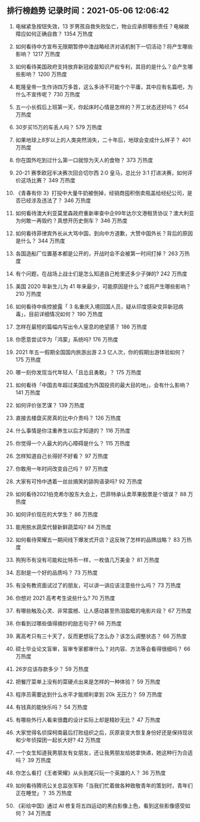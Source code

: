 
## 排行榜趋势 记录时间：2021-05-06 12:06:42
  
  1. 电梯紧急按钮失效，13 岁男孩自救失败坠亡，物业应承担哪些责任？电梯故障应如何正确自救？ 1354 万热度
    
  2. 如何看待中方宣布无限期暂停中澳战略经济对话机制下一切活动？将产生哪些影响？ 1217 万热度
    
  3. 如何看待美国政府支持放弃新冠疫苗知识产权专利，其目的是什么？会产生哪些影响？ 1200 万热度
    
  4. 乾隆皇帝一生作诗四万多首，这么多诗不可能个个平庸，其中应有名篇吧，为什么不宣传呢？ 730 万热度
    
  5. 五一小长假后上班第一天，你起床时心情是怎样的？开工状态还好吗？ 654 万热度
    
  6. 30岁买15万的车丢人吗？ 579 万热度
    
  7. 如果地球上8岁以上的人类突然消失，二十年后，地球会变成什么样子？ 401 万热度
    
  8. 你在国外吃到过什么第一口就惊为天人的食物？ 373 万热度
    
  9. 20-21 赛季欧冠半决赛次回合切尔西 2:0 皇马，总比分 3:1 打进决赛，如何评价这场比赛？ 349 万热度
    
  10. 《青春有你 3》打投中大量牛奶被倒掉，经销商囤积倒卖瓶盖给经纪公司，是否已经涉及违法了？ 346 万热度
    
  11. 如何看待澳大利亚莫里森政府重新审查中企99年达尔文港租赁协议？澳大利亚为何敢一再毁约？真想开历史倒车？ 346 万热度
    
  12. 如何看待菲律宾外长从大骂中国，到向中方道歉，大赞中国外长？背后的原因是什么？ 344 万热度
    
  13. 各国造船厂位置基本都是公开的，开战时会不会被第一时间打掉？ 263 万热度
    
  14. 有个问题，在战场上战士们是怎么知道自己枪里还多少子弹的? 242 万热度
    
  15. 美国 2020 年新生儿为 41 年来最少，可能原因是什么？或将产生哪些影响？ 210 万热度
    
  16. 如何看待中疾控披露「 3 名重庆入境回国人员，疑从印度感染变异新冠病毒」，目前详细情况如何？ 190 万热度
    
  17. 怎样在最短的篇幅内写出令人窒息的绝望感？ 186 万热度
    
  18. 你愿意尝试华为「鸿蒙」系统吗? 176 万热度
    
  19. 2021 年五一假期全国国内旅游出游 2.3 亿人次，你的假期出游体验如何？ 175 万热度
    
  20. 哪一刻你发现当代年轻人「且怂且勇敢」？ 175 万热度
    
  21. 如何看待「中国去年超过美国成为外国投资的最大目的地」，会有什么影响？ 141 万热度
    
  22. 如何评价张艺谋？ 139 万热度
    
  23. 直接去楼盘买房真的比中介贵吗？ 126 万热度
    
  24. 什么事情是你注重养生以后才知道的？ 116 万热度
    
  25. 你觉得一个人最大的内心障碍是什么？ 115 万热度
    
  26. 怎样知道自己长得好不好看？ 97 万热度
    
  27. 你敢用一年时间改变自己吗？ 97 万热度
    
  28. 大家有可怜中透着一丝丝搞笑的舔狗语录吗? 92 万热度
    
  29. 如何看待2021伯克希尔股东大会上，巴菲特承认卖苹果股票是个错误？ 88 万热度
    
  30. 如何评价现在的大学生？ 86 万热度
    
  31. 能用脱水蔬菜代替新鲜蔬菜吗? 84 万热度
    
  32. 如何看待荣耀五一期间线下爆发式开店？这反映了怎样的品牌战略？ 83 万热度
    
  33. 狗狗币有没有可能和比特币一样，一枚值几万美金？ 81 万热度
    
  34. 忍耐是一个好的品质吗？ 73 万热度
    
  35. 有没有教资面试过了的朋友，可以讲一讲应该注意些什么吗？ 73 万热度
    
  36. 你想对 2021 高考考生说些什么? 70 万热度
    
  37. 有哪些触及心灵、非常震撼、让人感动甚至热泪盈眶的电影片段？ 67 万热度
    
  38. 你看到过哪些值得摘抄的励志句子? 66 万热度
    
  39. 离高考只有三十天了，反而更想玩了怎么办？该怎么调整状态？ 66 万热度
    
  40. 硕士毕业论文盲审，盲审专家都审什么？对内容、方法等会看得很细吗？ 66 万热度
    
  41. 26岁应该存款多少？ 59 万热度
    
  42. 把餐厅菜单上没有的菜硬点出来是怎样的一种体验？ 59 万热度
    
  43. 程序员需要达到什么水平才能顺利拿到 20k 无压力？ 59 万热度
    
  44. 有钱真的能快乐吗？ 54 万热度
    
  45. 有哪些外行人看来很蠢的设计实际上却是精妙无比？ 47 万热度
    
  46. 大家觉得名侦探柯南最后打败组织之后，灰原哀变大恢复身份好还是保持现状和少年侦探团一起长大好? 42 万热度
    
  47. 一个女生知道我男朋友有女朋友，还让我男朋友给她拿快递，她这种行为合适吗？ 39 万热度
    
  48. 你怎么看打《王者荣耀》从头到尾只玩一个英雄的人？ 36 万热度
    
  49. 如何看待腾讯公关总监张军称「当我们忙着做各种致敬青年的策划时，青年们正在睡觉」？ 35 万热度
    
  50. 《彩绘中国》通过 AI 修复将五四运动的黑白影像上色，看到这些影像感受如何？ 34 万热度
    